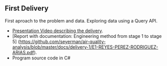 ## First Delivery

First aproach to the problem and data. Exploring data using a Query API.

- [Presentation Video describing the delivery](https://youtu.be/MNR5Z3HFXYI).
- [Report with documentation: Engineering method from stage 1 to stage 5] (https://github.com/seyerman/air-quality-analysis/blob/master/docs/delivery-1/E1-REYES-PEREZ-RODRIGUEZ-ARIAS.pdf).
- Program source code in C#
